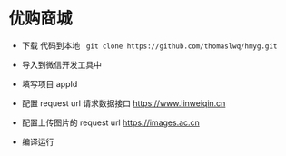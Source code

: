 # 优购商城
-  下载 代码到本地 ``` git clone https://github.com/thomaslwq/hmyg.git```

- 导入到微信开发工具中

- 填写项目 appId
- 配置 request url 请求数据接口 https://www.linweiqin.cn
- 配置上传图片的 request url https://images.ac.cn
- 编译运行

